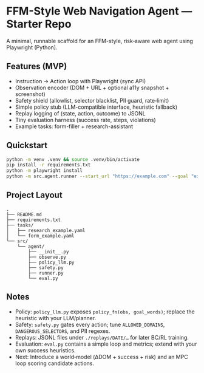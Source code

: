 # FFM-Style Web Navigation Agent — Starter Repo

A minimal, runnable scaffold for an FFM-style, risk‑aware web agent using Playwright (Python).

## Features (MVP)
- Instruction → Action loop with Playwright (sync API)
- Observation encoder (DOM + URL + optional a11y snapshot + screenshot)
- Safety shield (allowlist, selector blacklist, PII guard, rate‑limit)
- Simple policy stub (LLM-compatible interface, heuristic fallback)
- Replay logging of (state, action, outcome) to JSONL
- Tiny evaluation harness (success rate, steps, violations)
- Example tasks: form-filler + research-assistant

## Quickstart
```bash
python -m venv .venv && source .venv/bin/activate
pip install -r requirements.txt
python -m playwright install
python -m src.agent.runner --start_url "https://example.com" --goal "example domain"
```

## Project Layout
```
.
├── README.md
├── requirements.txt
├── tasks/
│   ├── research_example.yaml
│   └── form_example.yaml
└── src/
    └── agent/
        ├── __init__.py
        ├── observe.py
        ├── policy_llm.py
        ├── safety.py
        ├── runner.py
        └── eval.py
```

## Notes
- Policy: `policy_llm.py` exposes `policy_fn(obs, goal_words)`; replace the heuristic with your LLM/planner.
- Safety: `safety.py` gates every action; tune `ALLOWED_DOMAINS`, `DANGEROUS_SELECTORS`, and PII regexes.
- Replays: JSONL files under `./replays/DATE/…` for later BC/RL training.
- Evaluation: `eval.py` contains a simple loop and metrics; extend with your own success heuristics.
- Next: Introduce a world‑model (ΔDOM + success + risk) and an MPC loop scoring candidate actions.

